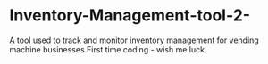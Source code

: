 # Inventory-Management-tool-2-
A tool used to track and monitor inventory management for vending machine businesses.First time coding - wish me luck.
